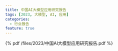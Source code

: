 ```yaml
---
title: 中国AI大模型应用研究报告
tags: [2023, 大模型, AI, 应用]
categories:
  - 行业报告
feature: true
---
```


{% pdf /files/2023/中国AI大模型应用研究报告.pdf %}
